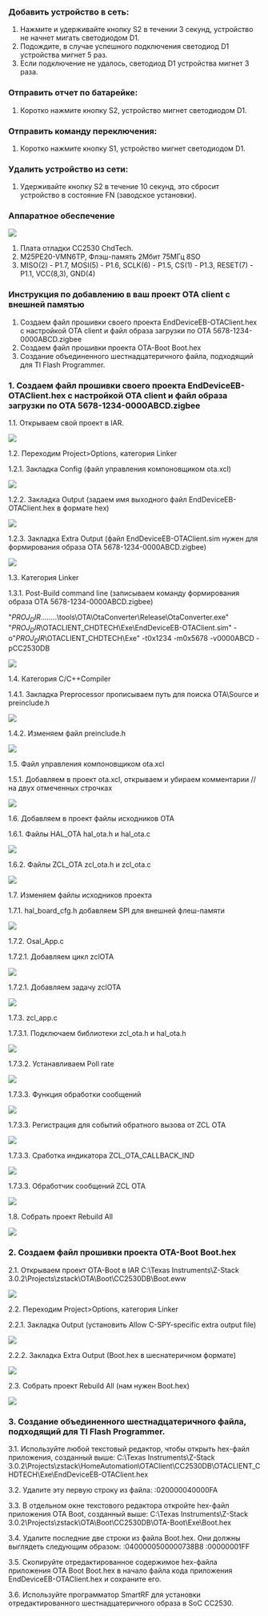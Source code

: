 ### Добавить устройство в сеть:
1. Нажмите и удерживайте кнопку S2 в течении 3 секунд, устройство не начнет мигать светодиодом D1.
2. Подождите, в случае успешного подключения светодиод D1 устройства мигнет 5 раз.
3. Если подключение не удалось, светодиод D1 устройства мигнет 3 раза.

### Отправить отчет по батарейке:
1. Коротко нажмите кнопку S2, устройство мигнет светодиодом D1.

### Отправить команду переключения:
1. Коротко нажмите кнопку S1, устройство мигнет светодиодом D1.

### Удалить устройство из сети:
1. Удерживайте кнопку S2 в течение 10 секунд, это сбросит устройство в состояние FN (заводское установки).

### Аппаратное обеспечение
![](/images/photo_2025-03-05_12-22-52.jpg)

1. Плата отладки СС2530 ChdTech.
2. M25PE20-VMN6TP, Флэш-память 2Мбит 75МГц 8SO 
3. MISO(2) - P1.7, MOSI(5) - P1.6, SCLK(6) - P1.5, CS(1) - P1.3, RESET(7) - P1.1, VCC(8,3), GND(4)

### Инструкция по добавлению в ваш проект ОТА client с внешней памятью
1. Создаем файл прошивки своего проекта EndDeviceEB-OTAClient.hex с настройкой ОТА client и файл образа загрузки по OTA 5678-1234-0000ABCD.zigbee 
2. Создаем файл прошивки проекта OTA-Boot Boot.hex
3. Создание объединенного шестнадцатеричного файла, подходящий для TI Flash Programmer.

### 1. Создаем файл прошивки своего проекта EndDeviceEB-OTAClient.hex с настройкой ОТА client и файл образа загрузки по OTA 5678-1234-0000ABCD.zigbee 
1.1. Открываем свой проект в IAR. 

![](/images/Screenshot_2239.jpg)

1.2. Переходим Project>Options, категория Linker 

1.2.1. Закладка Config (файл управления компоновщиком ota.xcl)

![](/images/Screenshot_2240.jpg)

1.2.2. Закладка Output (задаем имя выходного файл EndDeviceEB-OTAClient.hex в формате hex)

![](/images/Screenshot_2241.jpg)

1.2.3. Закладка Extra Output (файл EndDeviceEB-OTAClient.sim нужен для формирования образа OTA 5678-1234-0000ABCD.zigbee)

![](/images/Screenshot_2242.jpg)

1.3. Категория Linker

1.3.1. Post-Build command line (записываем команду формирования образа OTA 5678-1234-0000ABCD.zigbee)

"$PROJ_DIR$\..\..\..\..\tools\OTA\OtaConverter\Release\OtaConverter.exe" "$PROJ_DIR$\OTACLIENT_CHDTECH\Exe\EndDeviceEB-OTAClient.sim" -o"$PROJ_DIR$\OTACLIENT_CHDTECH\Exe" -t0x1234 -m0x5678 -v0000ABCD -pCC2530DB

![](/images/Screenshot_2243.jpg)

1.4. Категория C/C++Compiler

1.4.1. Закладка Preprocessor прописываем путь для поиска OTA\Source и preinclude.h

![](/images/Screenshot_2246.jpg) 

1.4.2. Изменяем файл preinclude.h

![](/images/Screenshot_2247.jpg) 

1.5. Файл управления компоновщиком ota.xcl

1.5.1. Добавляем в проект ota.xcl, открываем и убираем комментарии // на двух отмеченных строчках 

![](/images/Screenshot_2245.jpg)

1.6. Добавляем в проект файлы исходников OTA

1.6.1. Файлы HAL_OTA hal_ota.h и hal_ota.с

![](/images/Screenshot_2248.jpg)

1.6.2. Файлы ZCL_OTA zcl_ota.h и zcl_ota.c

![](/images/Screenshot_2249.jpg)

1.7. Изменяем файлы исходников проекта

1.7.1. hal_board_cfg.h добавляем SPI для внешней флеш-памяти

![](/images/Screenshot_2250.jpg)

1.7.2. Osal_App.c

1.7.2.1. Добавляем цикл zclOTA

![](/images/Screenshot_2251.jpg)

1.7.2.1. Добавляем задачу zclOTA

![](/images/Screenshot_2252.jpg)

1.7.3. zcl_app.c

1.7.3.1. Подключаем библиотеки zcl_ota.h и hal_ota.h

![](/images/Screenshot_2253.jpg)

1.7.3.2. Устанавливаем Poll rate

![](/images/Screenshot_2254.jpg)

1.7.3.3. Функция обработки сообщений

![](/images/Screenshot_2255.jpg)

1.7.3.3. Регистрация для событий обратного вызова от ZCL OTA

![](/images/Screenshot_2256.jpg)

1.7.3.3. Сработка индикатора ZCL_OTA_CALLBACK_IND

![](/images/Screenshot_2257.jpg)

1.7.3.3. Обработчик сообщений ZCL OTA

![](/images/Screenshot_2258.jpg)

1.8. Собрать проект Rebuild All

![](/images/Screenshot_2259.jpg)

### 2. Создаем файл прошивки проекта OTA-Boot Boot.hex

2.1. Открываем проект OTA-Boot в IAR
C:\Texas Instruments\Z-Stack 3.0.2\Projects\zstack\OTA\Boot\CC2530DB\Boot.eww

![](/images/Screenshot_2260.jpg)

2.2. Переходим Project>Options, категория Linker 

2.2.1. Закладка Output (установить Allow C-SPY-specific extra output file)

![](/images/Screenshot_2261.jpg)

2.2.2. Закладка Extra Output (Boot.hex в шеснатеричном формате)

![](/images/Screenshot_2262.jpg)

2.3. Собрать проект Rebuild All (нам нужен Boot.hex)

![](/images/Screenshot_2263.jpg)

### 3. Создание объединенного шестнадцатеричного файла, подходящий для TI Flash Programmer.

3.1. Используйте любой текстовый редактор, чтобы открыть hex-файл приложения, созданный выше: C:\Texas Instruments\Z-Stack 3.0.2\Projects\zstack\HomeAutomation\OTAClient\CC2530DB\OTACLIENT_CHDTECH\Exe\EndDeviceEB-OTAClient.hex

3.2. Удалите эту первую строку из файла:
:020000040000FA

3.3. В отдельном окне текстового редактора откройте hex-файл приложения OTA Boot, созданный выше: C:\Texas Instruments\Z-Stack 3.0.2\Projects\zstack\OTA\Boot\CC2530DB\OTA-Boot\Exe\Boot.hex

3.4. Удалите последние две строки из файла Boot.hex. Они должны выглядеть следующим образом:
:0400000500000738B8
:00000001FF

3.5. Скопируйте отредактированное содержимое hex-файла приложения OTA Boot Boot.hex в начало файла кода приложения EndDeviceEB-OTAClient.hex и сохраните его.

3.6. Используйте программатор SmartRF для установки отредактированного шестнадцатеричного образа в SoC CC2530.